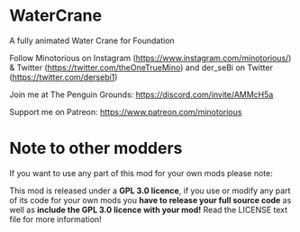 # WaterCrane
A fully animated Water Crane for Foundation

Follow Minotorious on Instagram (https://www.instagram.com/minotorious/) & Twitter (https://twitter.com/theOneTrueMino) and der_seBi on Twitter (https://twitter.com/dersebi1)

Join me at The Penguin Grounds: https://discord.com/invite/AMMcH5a

Support me on Patreon: https://www.patreon.com/minotorious

# Note to other modders

If you want to use any part of this mod for your own mods please note:

This mod is released under a **GPL 3.0 licence**, if you use or modify any part of its code for your own mods you **have to release your full source code** as well as **include the GPL 3.0 licence with your mod!** Read the LICENSE text file for more information!
